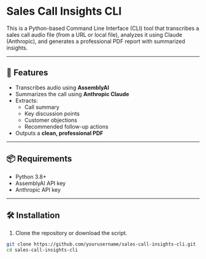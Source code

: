 # Sales Call Insights CLI

This is a Python-based Command Line Interface (CLI) tool that transcribes a sales call audio file (from a URL or local file), analyzes it using Claude (Anthropic), and generates a professional PDF report with summarized insights.

---

## 🔧 Features

- Transcribes audio using **AssemblyAI**
- Summarizes the call using **Anthropic Claude**
- Extracts:
  - Call summary
  - Key discussion points
  - Customer objections
  - Recommended follow-up actions
- Outputs a **clean, professional PDF**

---

## 📦 Requirements

- Python 3.8+
- AssemblyAI API key
- Anthropic API key

---

## 🛠 Installation

1. Clone the repository or download the script.

```bash
git clone https://github.com/yourusername/sales-call-insights-cli.git
cd sales-call-insights-cli
